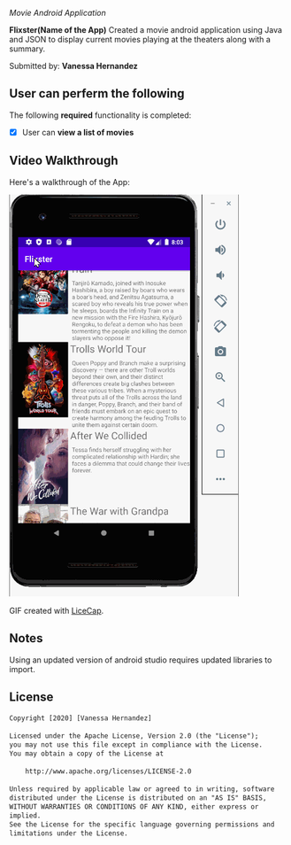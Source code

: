 *Movie Android Application*

**Flixster(Name of the App)** Created a movie android application using Java and JSON to display current movies playing at the theaters along with a summary.

Submitted by: **Vanessa Hernandez**

## User can perferm the following

The following **required** functionality is completed:

* [x] User can **view a list of movies**
    

## Video Walkthrough

Here's a walkthrough of the App:

<img src='Flixster.gif' title='Video Walkthrough' width='' alt='Video Walkthrough' />

GIF created with [LiceCap](http://www.cockos.com/licecap/).

## Notes

Using an updated version of android studio requires updated libraries to import.

## License

    Copyright [2020] [Vanessa Hernandez]

    Licensed under the Apache License, Version 2.0 (the "License");
    you may not use this file except in compliance with the License.
    You may obtain a copy of the License at

        http://www.apache.org/licenses/LICENSE-2.0

    Unless required by applicable law or agreed to in writing, software
    distributed under the License is distributed on an "AS IS" BASIS,
    WITHOUT WARRANTIES OR CONDITIONS OF ANY KIND, either express or implied.
    See the License for the specific language governing permissions and
    limitations under the License.
